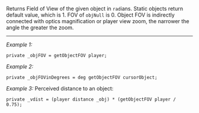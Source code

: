 Returns Field of View of the given object in `rad`ians. Static objects return default value, which is 1.
FOV of `objNull` is 0.
Object FOV is indirectly connected with optics magnification or player view zoom, the narrower the angle the greater the zoom.


---
*Example 1:*
```sqf
private _objFOV = getObjectFOV player;
```

*Example 2:*
```sqf
private _objFOVinDegrees = deg getObjectFOV cursorObject;
```

*Example 3:*
Perceived distance to an object:

```sqf
private _vdist = (player distance _obj) * (getObjectFOV player / 0.75);
```